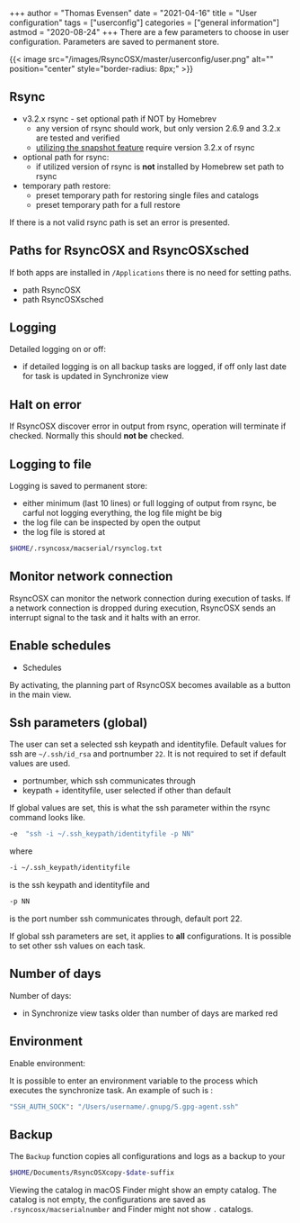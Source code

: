 +++
author = "Thomas Evensen"
date = "2021-04-16"
title =  "User configuration"
tags = ["userconfig"]
categories = ["general information"]
astmod = "2020-08-24"
+++
There are a few parameters to choose in user configuration. Parameters are saved to permanent store.

{{< image src="/images/RsyncOSX/master/userconfig/user.png" alt="" position="center" style="border-radius: 8px;" >}}

## Rsync

 - v3.2.x rsync - set optional path if NOT by Homebrev
   	- any version of rsync should work, but only version 2.6.9 and 3.2.x are tested and verified
    - [utilizing the snapshot feature](/post/snapshots/) require version 3.2.x of rsync
- optional path for rsync:
    - if utilized version of rsync is **not** installed by Homebrew set path to rsync
- temporary path restore:
    - preset temporary path for restoring single files and catalogs
    - preset temporary path for a full restore

If there is a not valid rsync path is set an error is presented.

## Paths for RsyncOSX and RsyncOSXsched

If both apps are installed in `/Applications` there is no need for setting paths.

- path RsyncOSX
- path RsyncOSXsched

## Logging

Detailed logging on or off:

- if detailed logging is on all backup tasks are logged, if off only last date for task is updated in Synchronize view

## Halt on error

If RsyncOSX discover error in output from rsync, operation will terminate if checked. Normally this should **not be** checked.

## Logging to file

Logging is saved to permanent store:

- either minimum (last 10 lines) or full logging of output from rsync, be carful not logging everything, the log file might be big
- the log file can be inspected by open the output
- the log file is stored at
```bash
$HOME/.rsyncosx/macserial/rsynclog.txt
```

## Monitor network connection

RsyncOSX can monitor the network connection during execution of tasks. If a network connection is dropped during execution, RsyncOSX sends an interrupt signal to the task and it halts with an error.

## Enable schedules

- Schedules

By activating, the planning part of RsyncOSX becomes available as a button in the main view.

## Ssh parameters (global)

The user can set a selected ssh keypath and identityfile. Default values for ssh are `~/.ssh/id_rsa` and portnumber `22`. It is not required to set if default values are used.

- portnumber, which ssh communicates through
- keypath + identityfile, user selected if other than default

If global values are set, this is what the ssh parameter within the rsync command looks like.

```bash
-e  "ssh -i ~/.ssh_keypath/identityfile -p NN"
```
where
```bash
-i ~/.ssh_keypath/identityfile
```
is the ssh keypath and identityfile and
```bash
-p NN
```
is the port number ssh communicates through, default port 22.

If global ssh parameters are set, it applies to **all** configurations. It is possible to set other ssh values on each task.

## Number of days

Number of days:

- in Synchronize view tasks older than number of days are marked red

## Environment

Enable environment:

It is possible to enter an environment variable to the process which executes the synchronize task. An example of such is :

```bash
"SSH_AUTH_SOCK": "/Users/username/.gnupg/S.gpg-agent.ssh"
```

## Backup

The `Backup` function copies all configurations and logs as a backup to your
```bash
$HOME/Documents/RsyncOSXcopy-$date-suffix
```
Viewing the catalog in macOS Finder might show an empty catalog. The catalog is not empty, the configurations are saved as `.rsyncosx/macserialnumber` and Finder might not show `.` catalogs.

